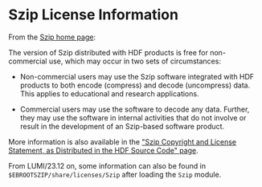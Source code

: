 # Szip License Information

From the [Szip home page](https://support.hdfgroup.org/doc_resource/SZIP/):

The version of Szip distributed with HDF products is free for non-commercial use, 
which may occur in two sets of circumstances:

-   Non-commercial users may use the Szip software integrated with HDF products to 
    both encode (compress) and decode (uncompress) data. This applies to educational 
    and research applications.

-   Commercial users may use the software to decode any data. Further, they may use 
    the software in internal activities that do not involve or result in the development 
    of an Szip-based software product.

More information is also available in the 
["Szip Copyright and License Statement, as Distributed in the HDF Source Code" page](https://support.hdfgroup.org/doc_resource/SZIP/Commercial_szip.html).

From LUMI/23.12 on, some information can also be found in
`$EBROOTSZIP/share/licenses/Szip` after loading the `Szip` module.
